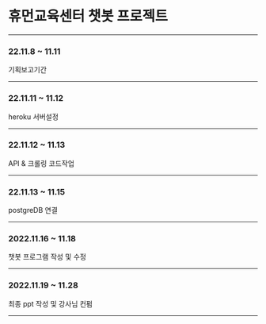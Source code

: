# 휴먼교육센터 챗봇 프로젝트

---

### 22.11.8 ~ 11.11

기획보고기간

---

### 22.11.11 ~ 11.12

heroku 서버설정

---

### 22.11.12 ~ 11.13

API & 크롤링 코드작업

---

### 22.11.13 ~ 11.15

postgreDB 연결

---

### 2022.11.16 ~ 11.18

챗봇 프로그램 작성 및 수정

---

### 2022.11.19 ~ 11.28 

최종 ppt 작성 및 강사님 컨펌

---